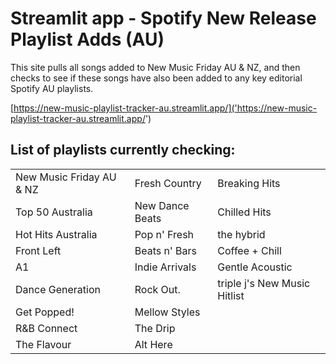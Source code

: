 # Streamlit app - Spotify New Release Playlist Adds (AU) 

This site pulls all songs added to New Music Friday AU & NZ, and then checks to see if these songs have also been added to any key editorial Spotify AU playlists.

[https://new-music-playlist-tracker-au.streamlit.app/]('https://new-music-playlist-tracker-au.streamlit.app/')

## List of playlists currently checking: 

|                             |                   |                             |
|-----------------------------|-------------------|-----------------------------|
| New Music Friday AU & NZ    | Fresh Country     | Breaking Hits               |
| Top 50 Australia            | New Dance Beats   | Chilled Hits                |
| Hot Hits Australia          | Pop n' Fresh      | the hybrid                  |
| Front Left                  | Beats n' Bars     | Coffee + Chill              |
| A1                          | Indie Arrivals    | Gentle Acoustic             |
| Dance Generation            | Rock Out.         | triple j's New Music Hitlist|
| Get Popped!                 | Mellow Styles     |                             |
| R&B Connect                 | The Drip          |                             |
| The Flavour                 | Alt Here          |                             |
